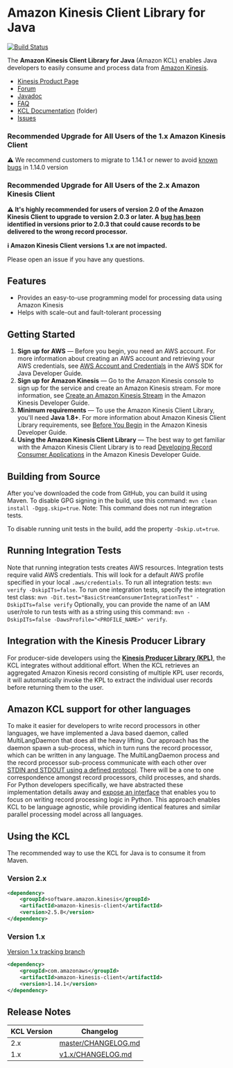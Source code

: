 # Amazon Kinesis Client Library for Java
[![Build Status](https://travis-ci.org/awslabs/amazon-kinesis-client.svg?branch=master)](https://travis-ci.org/awslabs/amazon-kinesis-client)

The **Amazon Kinesis Client Library for Java** (Amazon KCL) enables Java developers to easily consume and process data from [Amazon Kinesis][kinesis].

* [Kinesis Product Page][kinesis]
* [Forum][kinesis-forum]
* [Javadoc][kcl-javadoc]
* [FAQ](docs/FAQ.md)
* [KCL Documentation](docs/) (folder)
* [Issues][kinesis-client-library-issues]

### Recommended Upgrade for All Users of the 1.x Amazon Kinesis Client
:warning: We recommend customers to migrate to 1.14.1 or newer to avoid [known bugs](https://github.com/awslabs/amazon-kinesis-client/issues/778) in 1.14.0 version

### Recommended Upgrade for All Users of the 2.x Amazon Kinesis Client
**:warning: It's highly recommended for users of version 2.0 of the Amazon Kinesis Client to upgrade to version 2.0.3 or later. A [bug has been](https://github.com/awslabs/amazon-kinesis-client/issues/391) identified in versions prior to 2.0.3 that could cause records to be delivered to the wrong record processor.**  

**:information_source: Amazon Kinesis Client versions 1.x are not impacted.**  

Please open an issue if you have any questions.

## Features

* Provides an easy-to-use programming model for processing data using Amazon Kinesis
* Helps with scale-out and fault-tolerant processing

## Getting Started

1. **Sign up for AWS** &mdash; Before you begin, you need an AWS account. For more information about creating an AWS account and retrieving your AWS credentials, see [AWS Account and Credentials][docs-signup] in the AWS SDK for Java Developer Guide.
1. **Sign up for Amazon Kinesis** &mdash; Go to the Amazon Kinesis console to sign up for the service and create an Amazon Kinesis stream. For more information, see [Create an Amazon Kinesis Stream][kinesis-guide-create] in the Amazon Kinesis Developer Guide.
1. **Minimum requirements** &mdash; To use the Amazon Kinesis Client Library, you'll need **Java 1.8+**. For more information about Amazon Kinesis Client Library requirements, see [Before You Begin][kinesis-guide-begin] in the Amazon Kinesis Developer Guide.
1. **Using the Amazon Kinesis Client Library** &mdash; The best way to get familiar with the Amazon Kinesis Client Library is to read [Developing Record Consumer Applications][kinesis-guide-applications] in the Amazon Kinesis Developer Guide.

## Building from Source

After you've downloaded the code from GitHub, you can build it using Maven. To disable GPG signing in the build, use
this command: `mvn clean install -Dgpg.skip=true`. 
Note: This command does not run integration tests.

To disable running unit tests in the build, add the property `-Dskip.ut=true`.

## Running Integration Tests

Note that running integration tests creates AWS resources.
Integration tests require valid AWS credentials.
This will look for a default AWS profile specified in your local `.aws/credentials`.
To run all integration tests: `mvn verify -DskipITs=false`.
To run one integration tests, specify the integration test class: `mvn -Dit.test="BasicStreamConsumerIntegrationTest" -DskipITs=false verify`
Optionally, you can provide the name of an IAM user/role to run tests with as a string using this command: `mvn -DskipITs=false -DawsProfile="<PROFILE_NAME>" verify`.

## Integration with the Kinesis Producer Library
For producer-side developers using the **[Kinesis Producer Library (KPL)][kinesis-guide-kpl]**, the KCL integrates without additional effort. When the KCL retrieves an aggregated Amazon Kinesis record consisting of multiple KPL user records, it will automatically invoke the KPL to extract the individual user records before returning them to the user.

## Amazon KCL support for other languages
To make it easier for developers to write record processors in other languages, we have implemented a Java based daemon, called MultiLangDaemon that does all the heavy lifting. Our approach has the daemon spawn a sub-process, which in turn runs the record processor, which can be written in any language. The MultiLangDaemon process and the record processor sub-process communicate with each other over [STDIN and STDOUT using a defined protocol][multi-lang-protocol]. There will be a one to one correspondence amongst record processors, child processes, and shards. For Python developers specifically, we have abstracted these implementation details away and [expose an interface][kclpy] that enables you to focus on writing record processing logic in Python. This approach enables KCL to be language agnostic, while providing identical features and similar parallel processing model across all languages.

## Using the KCL
The recommended way to use the KCL for Java is to consume it from Maven.

### Version 2.x
  ``` xml
  <dependency>
      <groupId>software.amazon.kinesis</groupId>
      <artifactId>amazon-kinesis-client</artifactId>
      <version>2.5.8</version>
  </dependency>
  ```

### Version 1.x
[Version 1.x tracking branch](https://github.com/awslabs/amazon-kinesis-client/tree/v1.x)
  ``` xml
  <dependency>
      <groupId>com.amazonaws</groupId>
      <artifactId>amazon-kinesis-client</artifactId>
      <version>1.14.1</version>
  </dependency>
  ```

## Release Notes

| KCL Version | Changelog |
| --- | --- |
| 2.x | [master/CHANGELOG.md](CHANGELOG.md) |
| 1.x | [v1.x/CHANGELOG.md](https://github.com/awslabs/amazon-kinesis-client/blob/v1.x/CHANGELOG.md) |

[docs-signup]: http://docs.aws.amazon.com/AWSSdkDocsJava/latest/DeveloperGuide/java-dg-setup.html
[kcl-javadoc]: https://javadoc.io/doc/software.amazon.kinesis/amazon-kinesis-client/
[kinesis]: http://aws.amazon.com/kinesis
[kinesis-client-library-issues]: https://github.com/awslabs/amazon-kinesis-client/issues
[kinesis-forum]: http://developer.amazonwebservices.com/connect/forum.jspa?forumID=169
[kinesis-guide]: http://docs.aws.amazon.com/kinesis/latest/dev/introduction.html
[kinesis-guide-begin]: http://docs.aws.amazon.com/kinesis/latest/dev/before-you-begin.html
[kinesis-guide-create]: http://docs.aws.amazon.com/kinesis/latest/dev/step-one-create-stream.html
[kinesis-guide-applications]: http://docs.aws.amazon.com/kinesis/latest/dev/kinesis-record-processor-app.html
[kinesis-guide-monitoring-with-kcl]: http://docs.aws.amazon.com//kinesis/latest/dev/monitoring-with-kcl.html
[kinesis-guide-kpl]: http://docs.aws.amazon.com//kinesis/latest/dev/developing-producers-with-kpl.html
[kinesis-guide-consumer-deaggregation]: http://docs.aws.amazon.com//kinesis/latest/dev/kinesis-kpl-consumer-deaggregation.html
[kclpy]: https://github.com/awslabs/amazon-kinesis-client-python
[multi-lang-protocol]: /amazon-kinesis-client-multilang/src/main/java/software/amazon/kinesis/multilang/package-info.java
[migration-guide]: https://docs.aws.amazon.com/streams/latest/dev/kcl-migration.html
